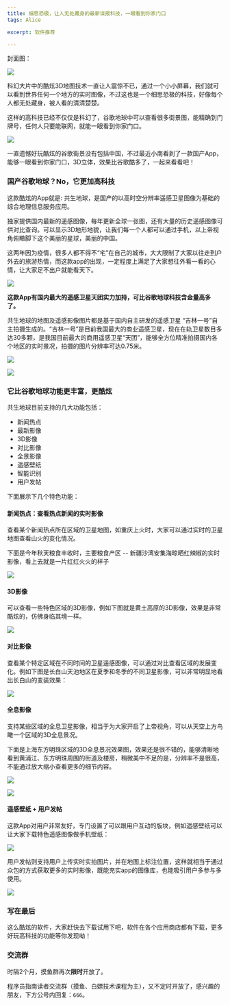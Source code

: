 ```yaml
---
title: 细思恐极，让人无处藏身的最新谍报科技，一眼看到你家门口
tags: Alice

excerpt: 软件推荐

---
```


封面图：

![](https://navtool.gitee.io/blog/assets/imgs/20221107/00_cover.jpg)


科幻大片中的酷炫3D地图技术一直让人震惊不已，通过一个小小屏幕，我们就可以看到世界任何一个地方的实时图像，不过这也是一个细思恐极的科技，好像每个人都无处藏身，被人看的清清楚楚。

这样的高科技已经不仅仅是科幻了，谷歌地球中可以查看很多街景图，能精确到门牌号，任何人只要能联网，就能一眼看到你家门口。

![](https://navtool.gitee.io/blog/assets/imgs/20221107/1.gif)

一直遗憾好玩酷炫的谷歌街景没有包括中国，不过最近小南看到了一款国产App，能够一眼看到你家门口，3D立体，效果比谷歌酷多了，一起来看看吧！

### 国产谷歌地球？No，它更加高科技

这款酷炫的App就是: 共生地球，是国产的以高时空分辨率遥感卫星图像为基础的综合地理信息服务应用。

独家提供国内最新的遥感图像，每年更新全球一张图，还有大量的历史遥感图像可供对比查询。可以显示3D地形地貌，让我们每一个人都可以通过手机，以上帝视角俯瞰脚下这个美丽的星球，美丽的中国。

这两年因为疫情，很多人都不得不“宅”在自己的城市，大大限制了大家以往走到户外去的旅游热情，而这款app的出现，一定程度上满足了大家想往外看一看的心情，让大家足不出户就能看天下。

![](https://navtool.gitee.io/blog/assets/imgs/20221107/01.png)

**这款App有国内最大的遥感卫星天团实力加持，可比谷歌地球科技含金量高多了。**

共生地球的地图及遥感影像图片都是基于国内自主研发的遥感卫星 “吉林一号”自主拍摄生成的。“吉林一号”是目前我国最大的商业遥感卫星，现在在轨卫星数目多达30多颗，是我国目前最大的商用遥感卫星“天团”，能够全方位精准拍摄国内各个地区的实时景况，拍摄的图片分辨率可达0.75米。

![](https://navtool.gitee.io/blog/assets/imgs/20221107/weixing-2.png)

![](https://navtool.gitee.io/blog/assets/imgs/20221103/weixing-1.png)

### 它比谷歌地球功能更丰富，更酷炫

共生地球目前支持的几大功能包括：
- 新闻热点
- 最新影像
- 3D影像
- 对比影像
- 全景影像
- 遥感壁纸
- 智能识别
- 用户发帖

下面展示下几个特色功能：

#### 新闻热点：查看热点新闻的实时影像

查看某个新闻热点所在区域的卫星地图，如重庆上火时，大家可以通过实时的卫星地图查看山火的变化情况。

下面是今年秋天粮食丰收时，主要粮食产区 -- 新疆沙湾安集海晾晒红辣椒的实时影像，看上去就是一片红红火火的样子

![](https://navtool.gitee.io/blog/assets/imgs/20221107/2.jpg)

#### 3D影像

可以查看一些特色区域的3D影像，例如下图就是黄土高原的3D影像，效果是非常酷炫的，仿佛身临其境一样。

![](https://navtool.gitee.io/blog/assets/imgs/20221107/3.gif)

#### 对比影像

查看某个特定区域在不同时间的卫星遥感图像，可以通过对比查看区域的发展变化。例如下图是长白山天池地区在夏季和冬季的不同卫星影像，可以非常明显地看出长白山的变装效果：

![](https://navtool.gitee.io/blog/assets/imgs/20221107/4.jpg)

#### 全息影像

支持某些区域的全息卫星影像，相当于为大家开启了上帝视角，可以从天空上方鸟瞰一个区域的3D全息景况。

下面是上海东方明珠区域的3D全息景况效果图，效果还是很不错的，能够清晰地看到黄浦江、东方明珠周围的街道及楼房，稍微美中不足的是，分辨率不是很高，不能通过放大缩小查看更多的细节内容。

![](https://navtool.gitee.io/blog/assets/imgs/20221107/5-1.jpg)

![](https://navtool.gitee.io/blog/assets/imgs/20221107/5-2.jpg)

#### 遥感壁纸 + 用户发帖

这款App对用户非常友好，专门设置了可以跟用户互动的版块，例如遥感壁纸可以让大家下载特色遥感图像做手机壁纸：

![](https://navtool.gitee.io/blog/assets/imgs/20221107/5.jpg)

用户发帖则支持用户上传实时实拍图片，并在地图上标注位置，这样就相当于通过众包的方式获取更多的实时影像，既能充实app的图像库，也能吸引用户多参与多使用。

![](https://navtool.gitee.io/blog/assets/imgs/20221107/6.jpg)

### 写在最后

这么酷炫的软件，大家赶快去下载试用下吧，软件在各个应用商店都有下载，更多好玩高科技的功能等你发现呦！

### 交流群

时隔2个月，摸鱼群再次**限时**开放了。

程序员指南读者交流群（摸鱼、白嫖技术课程为主），又不定时开放了，感兴趣的朋友，下方公号内回复：`666`。
